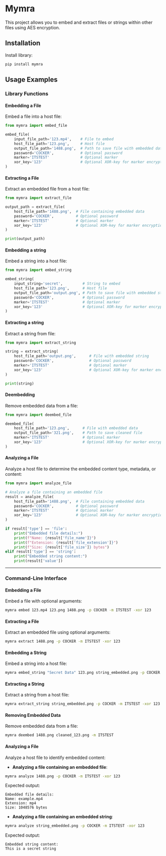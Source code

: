 
# Mymra

This project allows you to embed and extract files or strings within other files using AES encryption.

## Installation

Install library:

```bash
pip install mymra
```

## Usage Examples

### Library Functions

#### Embedding a File
Embed a file into a host file:

```python
from mymra import embed_file

embed_file(
    input_file_path='123.mp4',    # File to embed
    host_file_path='123.png',     # Host file
    output_file_path='1488.png',  # Path to save file with embedded data
    password='COCKER',            # Optional password
    marker='ITSTEST'              # Optional marker
	xor_key='123'                 # Optional XOR-key for marker encryption
)

```

#### Extracting a File
Extract an embedded file from a host file:

```python
from mymra import extract_file

output_path = extract_file(
    host_file_path='1488.png',  # File containing embedded data
    password='COCKER',          # Optional password
    marker='ITSTEST'            # Optional marker
	xor_key='123'               # Optional XOR-key for marker encryption
)

print(output_path)
```

#### Embedding a string
Embed a string into a host file:

```python
from mymra import embed_string

embed_string(
    input_string='secret',         # String to embed
    host_file_path='123.png',      # Host file
    output_file_path='output.png', # Path to save file with embedded string
    password='COCKER',             # Optional password
    marker='ITSTEST'               # Optional marker
	xor_key='123'                  # Optional XOR-key for marker encryption
)

```

#### Extracting a string
Extract a string from file:

```python
from mymra import extract_string

string = extract_string(
    host_file_path='output.png',      # File with embedded string
    password='COCKER',                # Optional password
    marker='ITSTEST'          		  # Optional marker
	xor_key='123'              		  # Optional XOR-key for marker encryption
)

print(string)
```

#### Deembedding
Remove embedded data from a file:

```python
from mymra import deembed_file

deembed_file(
    host_file_path='123.png',      # File with embedded data
    output_file_path='321.png',    # Path to save cleaned file
    marker='ITSTEST'               # Optional marker
	xor_key='123'                  # Optional XOR-key for marker encryption
)

```

#### Analyzing a File
Analyze a host file to determine the embedded content type, metadata, or content:

```python
from mymra import analyze_file

# Analyze a file containing an embedded file
result = analyze_file(
    host_file_path='1488.png',  # File containing embedded data
    password='COCKER',          # Optional password
    marker='ITSTEST'            # Optional marker
	xor_key='123'               # Optional XOR-key for marker encryption
)

if result['type'] == 'file':
    print("Embedded file details:")
    print(f"Name: {result['file_name']}")
    print(f"Extension: {result['file_extension']}")
    print(f"Size: {result['file_size']} bytes")
elif result['type'] == 'string':
    print("Embedded string content:")
    print(result['value'])
```

---

### Command-Line Interface

#### Embedding a File
Embed a file with optional arguments:
```bash
mymra embed 123.mp4 123.png 1488.png -p COCKER -m ITSTEST -xor 123
```

#### Extracting a File
Extract an embedded file using optional arguments:
```bash
mymra extract 1488.png -p COCKER -m ITSTEST -xor 123
```

#### Embedding a String
Embed a string into a host file:
```bash
mymra embed_string "Secret Data" 123.png string_embedded.png -p COCKER -m ITSTEST -xor 123
```

#### Extracting a String
Extract a string from a host file:
```bash
mymra extract_string string_embedded.png -p COCKER -m ITSTEST -xor 123
```

#### Removing Embedded Data
Remove embedded data from a file:
```bash
mymra deembed 1488.png cleaned_123.png -m ITSTEST
```

#### Analyzing a File
Analyze a host file to identify embedded content:

- **Analyzing a file containing an embedded file**:
```bash
mymra analyze 1488.png -p COCKER -m ITSTEST -xor 123
```
Expected output:
```
Embedded file details:
Name: example.mp4
Extension: mp4
Size: 1048576 bytes
```

- **Analyzing a file containing an embedded string**:
```bash
mymra analyze string_embedded.png -p COCKER -m ITSTEST -xor 123
```
Expected output:
```
Embedded string content:
This is a secret string
```
